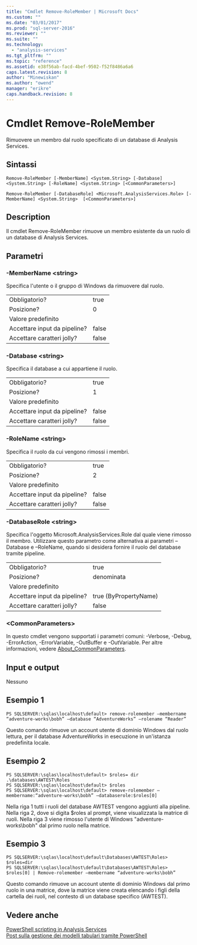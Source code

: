 ```yaml
---
title: "Cmdlet Remove-RoleMember | Microsoft Docs"
ms.custom: ""
ms.date: "03/01/2017"
ms.prod: "sql-server-2016"
ms.reviewer: ""
ms.suite: ""
ms.technology: 
  - "analysis-services"
ms.tgt_pltfrm: ""
ms.topic: "reference"
ms.assetid: e38f56ab-facd-4bef-9502-f52f8486a6a6
caps.latest.revision: 8
author: "Minewiskan"
ms.author: "owend"
manager: "erikre"
caps.handback.revision: 8
---
```

# Cmdlet Remove-RoleMember
  Rimuovere un membro dal ruolo specificato di un database di Analysis Services.  
  
## Sintassi  
 `Remove-RoleMember [-MemberName] <System.String> [-Database] <System.String> [-RoleName] <System.String> [<CommonParameters>]`  
  
 `Remove-RoleMember [-DatabaseRole] <Microsoft.AnalysisServices.Role> [-MemberName] <System.String>  [<CommonParameters>]`  
  
## Description  
 Il cmdlet Remove-RoleMember rimuove un membro esistente da un ruolo di un database di Analysis Services.  
  
## Parametri  
  
### -MemberName \<string>  
 Specifica l'utente o il gruppo di Windows da rimuovere dal ruolo.  
  
|||  
|-|-|  
|Obbligatorio?|true|  
|Posizione?|0|  
|Valore predefinito||  
|Accettare input da pipeline?|false|  
|Accettare caratteri jolly?|false|  
  
### -Database \<string>  
 Specifica il database a cui appartiene il ruolo.  
  
|||  
|-|-|  
|Obbligatorio?|true|  
|Posizione?|1|  
|Valore predefinito||  
|Accettare input da pipeline?|false|  
|Accettare caratteri jolly?|false|  
  
### -RoleName \<string>  
 Specifica il ruolo da cui vengono rimossi i membri.  
  
|||  
|-|-|  
|Obbligatorio?|true|  
|Posizione?|2|  
|Valore predefinito||  
|Accettare input da pipeline?|false|  
|Accettare caratteri jolly?|false|  
  
### -DatabaseRole \<string>  
 Specifica l'oggetto Microsoft.AnalysisServices.Role dal quale viene rimosso il membro. Utilizzare questo parametro come alternativa ai parametri –Database e –RoleName, quando si desidera fornire il ruolo del database tramite pipeline.  
  
|||  
|-|-|  
|Obbligatorio?|true|  
|Posizione?|denominata|  
|Valore predefinito||  
|Accettare input da pipeline?|true (ByPropertyName)|  
|Accettare caratteri jolly?|false|  
  
### \<CommonParameters>  
 In questo cmdlet vengono supportati i parametri comuni: -Verbose, -Debug, -ErrorAction, -ErrorVariable, -OutBuffer e -OutVariable. Per altre informazioni, vedere [About_CommonParameters](http://go.microsoft.com/fwlink/?linkID=227825).  
  
## Input e output  
 Nessuno  
  
## Esempio 1  
  
```  
PS SQLSERVER:\sqlas\localhost\default> remove-rolemember –membername “adventure-works\bobh” –database “AdventureWorks” –rolename “Reader”  
```  
  
 Questo comando rimuove un account utente di dominio Windows dal ruolo lettura, per il database AdventureWorks in esecuzione in un'istanza predefinita locale.  
  
## Esempio 2  
  
```  
PS SQLSERVER:\sqlas\localhost\default> $roles= dir .\databases\AWTEST\Roles  
PS SQLSERVER:\sqlas\localhost\default> $roles  
PS SQLSERVER:\sqlas\localhost\default> remove-rolemember –membername:“adventure-works\bobh” –databaserole:$roles[0]  
```  
  
 Nella riga 1 tutti i ruoli del database AWTEST vengono aggiunti alla pipeline. Nella riga 2, dove si digita $roles al prompt, viene visualizzata la matrice di ruoli. Nella riga 3 viene rimosso l'utente di Windows "adventure-works\bobh" dal primo ruolo nella matrice.  
  
## Esempio 3  
  
```  
PS SQLSERVER:\sqlas\localhost\default\Databases\AWTEST\Roles> $roles=dir  
PS SQLSERVER:\sqlas\localhost\default\Databases\AWTEST\Roles> $roles[0] | Remove-rolemember –membername “adventure-works\bobh”  
```  
  
 Questo comando rimuove un account utente di dominio Windows dal primo ruolo in una matrice, dove la matrice viene creata elencando i figli della cartella dei ruoli, nel contesto di un database specifico (AWTEST).  
  
## Vedere anche  
 [PowerShell scripting in Analysis Services](../../analysis-services/instances/powershell-scripting-in-analysis-services.md)   
 [Post sulla gestione dei modelli tabulari tramite PowerShell](http://go.microsoft.com/fwlink/?linkID=227685)  
  
  